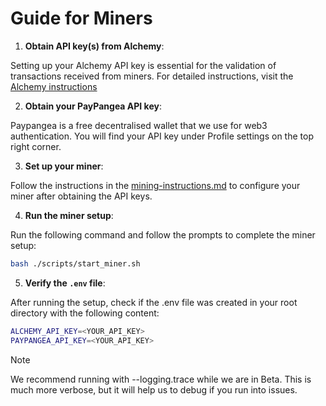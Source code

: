 # Guide for Miners

1. **Obtain API key(s) from Alchemy**:

Setting up your Alchemy API key is essential for the validation of transactions received from miners. For detailed instructions, visit the [Alchemy instructions](docs/alchemy-setup.md)

2. **Obtain your PayPangea API key**:

Paypangea is a free decentralised wallet that we use for web3 authentication. You will find your API key under Profile settings on the top right corner.

3. **Set up your miner**:

Follow the instructions in the [mining-instructions.md](docs/mining-instructions.md) to configure your miner after obtaining the API keys.

4. **Run the miner setup**:

Run the following command and follow the prompts to complete the miner setup:
```bash
bash ./scripts/start_miner.sh
```

5. **Verify the `.env` file**:

After running the setup, check if the .env file was created in your root directory with the following content:

```bash
ALCHEMY_API_KEY=<YOUR_API_KEY>
PAYPANGEA_API_KEY=<YOUR_API_KEY>
```

>[!NOTE]
> We recommend running with --logging.trace while we are in Beta. This is much more verbose, but it will help us to debug if you run into issues.